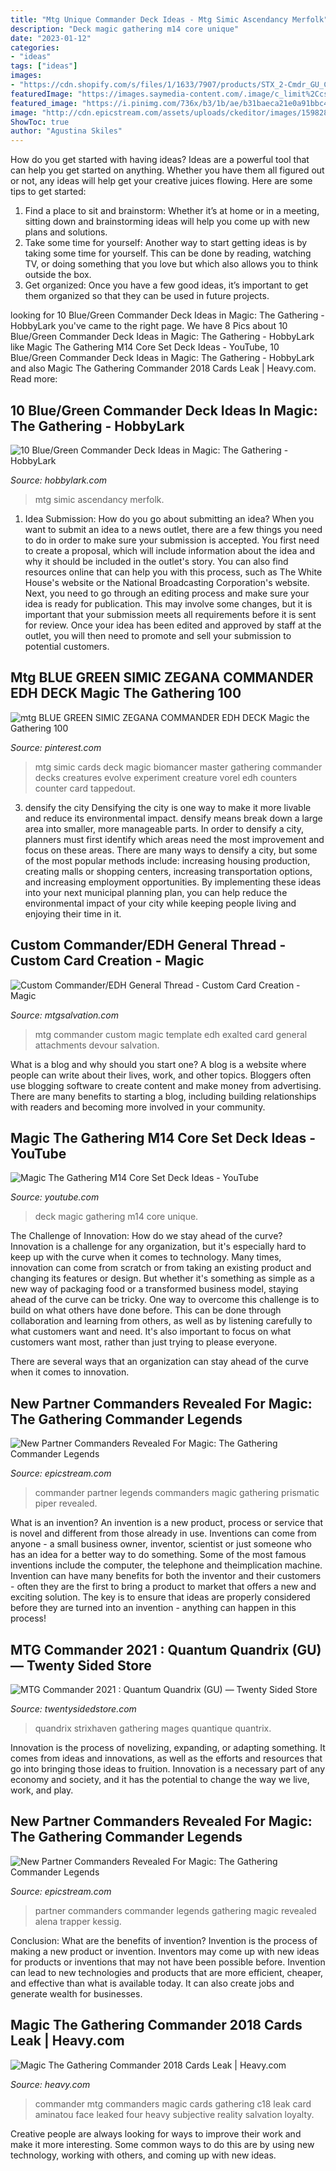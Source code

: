```yaml
---
title: "Mtg Unique Commander Deck Ideas - Mtg Simic Ascendancy Merfolk"
description: "Deck magic gathering m14 core unique"
date: "2023-01-12"
categories:
- "ideas"
tags: ["ideas"]
images:
- "https://cdn.shopify.com/s/files/1/1633/7907/products/STX_2-Cmdr_GU_Carousel-2000x2000_EN_ee5f795f-9ac7-41ca-af5a-0c29dc5c2017_1995x1995.jpg?v=1618862033"
featuredImage: "https://images.saymedia-content.com/.image/c_limit%2Ccs_srgb%2Cfl_progressive%2Cq_auto:good%2Cw_700/MTc4MTU5MDYwODU4OTA2MjE2/mtg-bluegreen-commander-decks.jpg"
featured_image: "https://i.pinimg.com/736x/b3/1b/ae/b31baeca21e0a91bbc4a3602b2764a03.jpg"
image: "http://cdn.epicstream.com/assets/uploads/ckeditor/images/1598285977_hala2.jpg"
ShowToc: true
author: "Agustina Skiles"
---
```



How do you get started with having ideas?
Ideas are a powerful tool that can help you get started on anything. Whether you have them all figured out or not, any ideas will help get your creative juices flowing. Here are some tips to get started: 
1. Find a place to sit and brainstorm: Whether it’s at home or in a meeting, sitting down and brainstorming ideas will help you come up with new plans and solutions. 
2. Take some time for yourself: Another way to start getting ideas is by taking some time for yourself. This can be done by reading, watching TV, or doing something that you love but which also allows you to think outside the box. 
3. Get organized: Once you have a few good ideas, it’s important to get them organized so that they can be used in future projects.

	

		
looking for 10 Blue/Green Commander Deck Ideas in Magic: The Gathering - HobbyLark you've came to the right page. We have 8 Pics about 10 Blue/Green Commander Deck Ideas in Magic: The Gathering - HobbyLark like Magic The Gathering M14 Core Set Deck Ideas - YouTube, 10 Blue/Green Commander Deck Ideas in Magic: The Gathering - HobbyLark and also Magic The Gathering Commander 2018 Cards Leak | Heavy.com. Read more:
		
    
## 10 Blue/Green Commander Deck Ideas In Magic: The Gathering - HobbyLark

<img loading=lazy src="https://images.saymedia-content.com/.image/c_limit%2Ccs_srgb%2Cfl_progressive%2Cq_auto:good%2Cw_700/MTc4MTU5MDYwODU4OTA2MjE2/mtg-bluegreen-commander-decks.jpg" onerror="this.onerror=null;this.src='https://tse1.mm.bing.net/th?id=OIP.LjwLOi7SLC46DpIAlx6Q0AHaKU&amp;pid=15.1';" alt="10 Blue/Green Commander Deck Ideas in Magic: The Gathering - HobbyLark">

_Source: hobbylark.com_

>mtg simic ascendancy merfolk. 

	

1. Idea Submission: How do you go about submitting an idea?
When you want to submit an idea to a news outlet, there are a few things you need to do in order to make sure your submission is accepted. 
You first need to create a proposal, which will include information about the idea and why it should be included in the outlet's story. You can also find resources online that can help you with this process, such as The White House's website or the National Broadcasting Corporation's website. 
Next, you need to go through an editing process and make sure your idea is ready for publication. This may involve some changes, but it is important that your submission meets all requirements before it is sent for review. 
Once your idea has been edited and approved by staff at the outlet, you will then need to promote and sell your submission to potential customers.

    
## Mtg BLUE GREEN SIMIC ZEGANA COMMANDER EDH DECK Magic The Gathering 100

<img loading=lazy src="https://i.pinimg.com/736x/b3/1b/ae/b31baeca21e0a91bbc4a3602b2764a03.jpg" onerror="this.onerror=null;this.src='https://tse2.mm.bing.net/th?id=OIP.aDQms_JqT8kas0co4WNz2AAAAA&amp;pid=15.1';" alt="mtg BLUE GREEN SIMIC ZEGANA COMMANDER EDH DECK Magic the Gathering 100">

_Source: pinterest.com_

>mtg simic cards deck magic biomancer master gathering commander decks creatures evolve experiment creature vorel edh counters counter card tappedout. 

	

3) densify the city
Densifying the city is one way to make it more livable and reduce its environmental impact. densify means break down a large area into smaller, more manageable parts. In order to densify a city, planners must first identify which areas need the most improvement and focus on these areas. There are many ways to densify a city, but some of the most popular methods include: increasing housing production, creating malls or shopping centers, increasing transportation options, and increasing employment opportunities. By implementing these ideas into your next municipal planning plan, you can help reduce the environmental impact of your city while keeping people living and enjoying their time in it.

    
## Custom Commander/EDH General Thread - Custom Card Creation - Magic

<img loading=lazy src="https://media.mtgsalvation.com/attachments/88/146/635032494578705157.jpg" onerror="this.onerror=null;this.src='https://tse4.mm.bing.net/th?id=OIP.-MO8ceS2tIzVa24peuUklgHaKX&amp;pid=15.1';" alt="Custom Commander/EDH General Thread - Custom Card Creation - Magic">

_Source: mtgsalvation.com_

>mtg commander custom magic template edh exalted card general attachments devour salvation. 

	

What is a blog and why should you start one?
A blog is a website where people can write about their lives, work, and other topics. Bloggers often use blogging software to create content and make money from advertising. There are many benefits to starting a blog, including building relationships with readers and becoming more involved in your community.

    
## Magic The Gathering M14 Core Set Deck Ideas - YouTube

<img loading=lazy src="https://i.ytimg.com/vi/9Gr9ZzYmhM8/maxresdefault.jpg" onerror="this.onerror=null;this.src='https://tse3.mm.bing.net/th?id=OIP.1LTzExYHjoxBzzsbJKkslgHaEK&amp;pid=15.1';" alt="Magic The Gathering M14 Core Set Deck Ideas - YouTube">

_Source: youtube.com_

>deck magic gathering m14 core unique. 

	

The Challenge of Innovation: How do we stay ahead of the curve?
Innovation is a challenge for any organization, but it's especially hard to keep up with the curve when it comes to technology. Many times, innovation can come from scratch or from taking an existing product and changing its features or design. But whether it's something as simple as a new way of packaging food or a transformed business model, staying ahead of the curve can be tricky.
One way to overcome this challenge is to build on what others have done before. This can be done through collaboration and learning from others, as well as by listening carefully to what customers want and need. It's also important to focus on what customers want most, rather than just trying to please everyone.

There are several ways that an organization can stay ahead of the curve when it comes to innovation.

    
## New Partner Commanders Revealed For Magic: The Gathering Commander Legends

<img loading=lazy src="http://cdn.epicstream.com/assets/uploads/ckeditor/images/1598285949_hala3.jpg" onerror="this.onerror=null;this.src='https://tse3.mm.bing.net/th?id=OIP.1EbcYu6BvtUF42uN5hTUNAHaKU&amp;pid=15.1';" alt="New Partner Commanders Revealed For Magic: The Gathering Commander Legends">

_Source: epicstream.com_

>commander partner legends commanders magic gathering prismatic piper revealed. 

	

What is an invention?
An invention is a new product, process or service that is novel and different from those already in use. Inventions can come from anyone - a small business owner, inventor, scientist or just someone who has an idea for a better way to do something. Some of the most famous inventions include the computer, the telephone and theimplication machine. 
Invention can have many benefits for both the inventor and their customers - often they are the first to bring a product to market that offers a new and exciting solution. The key is to ensure that ideas are properly considered before they are turned into an invention - anything can happen in this process!

    
## MTG Commander 2021 : Quantum Quandrix (GU) — Twenty Sided Store

<img loading=lazy src="https://cdn.shopify.com/s/files/1/1633/7907/products/STX_2-Cmdr_GU_Carousel-2000x2000_EN_ee5f795f-9ac7-41ca-af5a-0c29dc5c2017_1995x1995.jpg?v=1618862033" onerror="this.onerror=null;this.src='https://tse4.mm.bing.net/th?id=OIP.rO18Kii-RoCkU-veZkWdrgHaHa&amp;pid=15.1';" alt="MTG Commander 2021 : Quantum Quandrix (GU) — Twenty Sided Store">

_Source: twentysidedstore.com_

>quandrix strixhaven gathering mages quantique quantrix. 

	

Innovation is the process of novelizing, expanding, or adapting something. It comes from ideas and innovations, as well as the efforts and resources that go into bringing those ideas to fruition. Innovation is a necessary part of any economy and society, and it has the potential to change the way we live, work, and play.

    
## New Partner Commanders Revealed For Magic: The Gathering Commander Legends

<img loading=lazy src="http://cdn.epicstream.com/assets/uploads/ckeditor/images/1598285977_hala2.jpg" onerror="this.onerror=null;this.src='https://tse4.mm.bing.net/th?id=OIP.6deKT5zRoT3tbqC93fEizwHaKU&amp;pid=15.1';" alt="New Partner Commanders Revealed For Magic: The Gathering Commander Legends">

_Source: epicstream.com_

>partner commanders commander legends gathering magic revealed alena trapper kessig. 

	

Conclusion: What are the benefits of invention?
Invention is the process of making a new product or invention. Inventors may come up with new ideas for products or inventions that may not have been possible before. Invention can lead to new technologies and products that are more efficient, cheaper, and effective than what is available today. It can also create jobs and generate wealth for businesses.

    
## Magic The Gathering Commander 2018 Cards Leak | Heavy.com

<img loading=lazy src="https://heavy.com/wp-content/uploads/2018/07/td8cbdw.jpg?quality=65&amp;strip=all&amp;w=398" onerror="this.onerror=null;this.src='https://tse4.mm.bing.net/th?id=OIP.YgVMUTEHpm6j9SH-JXoVdAAAAA&amp;pid=15.1';" alt="Magic The Gathering Commander 2018 Cards Leak | Heavy.com">

_Source: heavy.com_

>commander mtg commanders magic cards gathering c18 leak card aminatou face leaked four heavy subjective reality salvation loyalty. 

	

Creative people are always looking for ways to improve their work and make it more interesting. Some common ways to do this are by using new technology, working with others, and coming up with new ideas.

